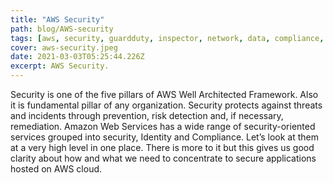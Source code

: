 ```yaml
---
title: "AWS Security"
path: blog/AWS-security
tags: [aws, security, guardduty, inspector, network, data, compliance, encryption, kms, secrets]
cover: aws-security.jpeg
date: 2021-03-03T05:25:44.226Z
excerpt: AWS Security.
---
```


Security is one of the five pillars of AWS Well Architected Framework. Also it is fundamental pillar of any organization. Security protects against threats and incidents through prevention, risk detection and, if necessary, remediation.
Amazon Web Services has a wide range of security-oriented services grouped into security, Identity and Compliance. Let’s look at them at a very high level in one place. There is more to it but this gives us good clarity about how and what we need to concentrate to secure applications hosted on AWS cloud.
